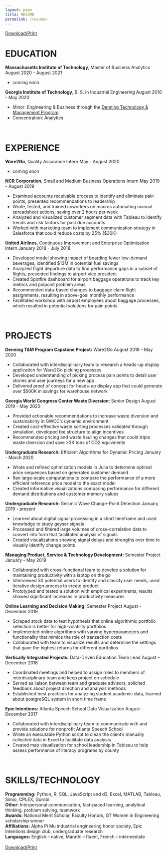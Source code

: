 ```yaml
---
layout: page
title: RESUME
permalink: /resume/
---
```

<a href="/assets/KiranGiteResume_web.pdf" target="_blank" style="background-color:white;">Download/Print</a>

<div class="res">
<h1>EDUCATION</h1>
<b>Massachusetts Institute of Technology</b>, Master of Business Analytics <span class="dates">August 2020 - August 2021</span>
<ul><li> coming soon</li></ul>

<b>Georgia Institute of Technology</b>, B. S. in Industrial Engineering <span class="dates">August 2016 - May 2020</span>
<ul>
<li> Minor: Engineering & Business through the <a href="https://www.linkedin.com/school/denning-technology-management-program/" target="_blank"> Denning Technology & Management Program</a></li>
<li>Concentration: Analytics</li>
</ul>
</div>
<br>
<div class="res">
<h1>EXPERIENCE</h1>
<b>Ware2Go</b>, Quality Assurance Intern <span class="dates">May - August 2020</span>
<ul><li> coming soon</li></ul>

<b>NCR Corporation</b>, Small and Medium Business Operations Intern <span class="dates">May 2019 - August 2019</span>
<ul>
<li>Examined accounts receivable process to identify and eliminate pain points, presented recommendations to leadership</li>
<li>Wrote, tested, and trained coworkers on macros automating manual spreadsheet actions, saving over 2 hours per week</li>
<li>Analyzed and visualized customer segment data with Tableau to identify trends and risk factors for past due accounts</li>
<li>Worked with marketing team to implement communication strategy in Salesforce that could reduce costs by 25% ($30K) </li>
</ul>

<b>United Airlines</b>, Continuous Improvement and Enterprise Optimization Intern <span class="dates">January 2018 - July 2018</span>
<ul>
<li>Developed model showing impact of boarding fewer low-demand beverages, identified $13M in potential fuel savings</li>
<li>Analyzed flight departure data to find performance gaps in a subset of flights, presented findings to airport vice president</li>
<li>Created Spotfire dashboard for airport baggage operations to track key metrics and pinpoint problem areas</li>
<li>Recommended data-based changes to baggage claim flight assignments, resulting in above-goal monthly performance</li>
<li>Facilitated workshop with airport employees about baggage processes, which resulted in potential solutions for pain points</li></ul>	
</div>
<br>
<div class="res">
<h1>PROJECTS</h1>
<strong>Denning T&amp;M Program Capstone Project:</strong> Ware2Go    <span class="dates">August 2019 - May 2020</span>
<ul>
<li>Collaborated with interdisciplinary team to research a heads-up display application for Ware2Go picking processes</li>
<li>Developed understanding of picking process pain points to detail user stories and user journeys for a new app </li>
<li>Delivered proof of concept for heads-up display app that could generate over $500K in savings for warehouse network</li>
</ul>
<strong>Georgia World Congress Center Waste Diversion:</strong> Senior Design    <span class="dates">August 2019 - May 2020</span>
<ul>
<li>Provided actionable recommendations to increase waste diversion and sustainability in GWCC’s dynamic environment</li>
<li>Created cost-effective waste sorting processes validated through simulation, developed fee structure to align incentives</li>
<li>Recommended pricing and waste hauling changes that could triple waste diversion and save &gt;3K tons of CO2 equivalents</li>
</ul>
<strong>Undergraduate Research:</strong> Efficient Algorithms for Dynamic Pricing    <span class="dates">January - March 2020</span>
<ul>
<li>Wrote and refined optimization models in Julia to determine optimal price sequences based on generated customer demand</li>
<li>Ran large-scale computations to compare the performance of a more efficient reference price model to the exact model</li>
<li>Created informative visualizations comparing performance for different demand distributions and customer memory values</li>
</ul>
<strong>Undergraduate Research:</strong> Seismic Wave Change-Point Detection    <span class="dates">January 2019 - present</span>
<ul>
<li>Learned about digital signal processing in a short timeframe and used knowledge to study geyser signals</li>
<li>Processed and filtered large volumes of cross-correlation data to convert into form that facilitated analysis of signals</li>
<li>Created visualizations showing signal delays and strengths over time to visually identify change points</li>
</ul>
<strong>Managing Product, Service &amp; Technology Development:</strong> Semester Project    <span class="dates">January - May 2019</span>
<ul>
<li>Collaborated with cross-functional team to develop a solution for maintaining productivity with a laptop on the go</li>
<li>Interviewed 30 potential users to identify and classify user needs, used iterative design process to create product</li>
<li>Prototyped and tested a solution with empirical experiments, results showed significant increases in productivity measures</li>
</ul>
<strong>Online Learning and Decision Making:</strong> Semester Project    <span class="dates">August - December 2019</span>
<ul>
<li>Scraped stock data to test hypothesis that online algorithmic portfolio selection is better for high-volatility portfolios</li>
<li>Implemented online algorithms with varying hyperparameters and functionality that mimics the role of transaction costs</li>
<li>Collaborated with team to visualize results and determine the settings that gave the highest returns for different portfolios</li>
</ul>
<strong>Vertically Integrated Projects:</strong> Data-Driven Education Team Lead    <span class="dates">August – December 2018</span>
<ul>
<li>Coordinated meetings and helped to assign roles to members of interdisciplinary team and keep project on schedule</li>
<li>Served as liaison between team and graduate advisors, solicited feedback about project direction and analysis methods</li>
<li>Established best practices for analyzing student academic data, learned about postgreSQL system in short time frame</li>
</ul>
<strong>Epic Intentions:</strong> Atlanta Speech School Data Visualization    <span class="dates">August - December 2017</span>
<ul>
<li>Collaborated with interdisciplinary team to communicate with and provide solutions for nonprofit Atlanta Speech School</li>
<li>Wrote an executable Python script to clean the client’s manually collected data in Excel to facilitate data analysis</li>
<li>Created map visualization for school leadership in Tableau to help assess performance of literacy programs by county</li>
</ul>
</div>
<br>
<div class="res">
<h1>SKILLS/TECHNOLOGY</h1>
<b>Programming:</b> Python, R, SQL, JavaScript and d3, Excel, MATLAB, Tableau, Simio, CPLEX, Gurobi
<br>
<b>Other:</b> Interpersonal communication, fast-paced learning, analytical thinking, problem solving, teamwork
<br>
<b>Awards:</b> National Merit Scholar, Faculty Honors, GT Women in Engineering scholarship winner
<br>
<b>Affiliations:</b> Alpha Pi Mu industrial engineering honor society, Epic Intentions design club, undergraduate research 
<br>
<b>Languages:</b> English – native, Marathi – fluent, French – intermediate 
</div>
<br>
<a href="/assets/KiranGiteResume_web.pdf" target="_blank" style="background-color:white;">Download/Print</a>